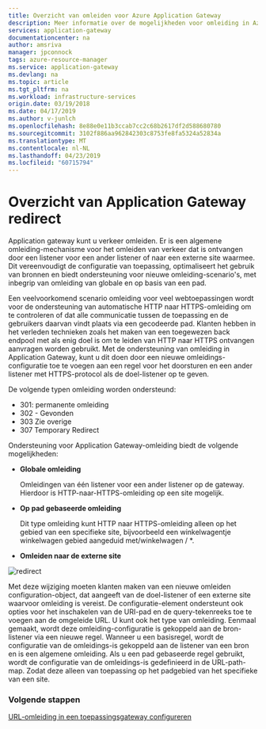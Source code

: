 ```yaml
---
title: Overzicht van omleiden voor Azure Application Gateway
description: Meer informatie over de mogelijkheden voor omleiding in Azure Application Gateway
services: application-gateway
documentationcenter: na
author: amsriva
manager: jpconnock
tags: azure-resource-manager
ms.service: application-gateway
ms.devlang: na
ms.topic: article
ms.tgt_pltfrm: na
ms.workload: infrastructure-services
origin.date: 03/19/2018
ms.date: 04/17/2019
ms.author: v-junlch
ms.openlocfilehash: 8e88e0e11b3ccab7cc2c68b2617df2d588680780
ms.sourcegitcommit: 3102f886aa962842303c8753fe8fa5324a52834a
ms.translationtype: MT
ms.contentlocale: nl-NL
ms.lasthandoff: 04/23/2019
ms.locfileid: "60715794"
---
```

# <a name="application-gateway-redirect-overview"></a>Overzicht van Application Gateway redirect

Application gateway kunt u verkeer omleiden.  Er is een algemene omleiding-mechanisme voor het omleiden van verkeer dat is ontvangen door een listener voor een ander listener of naar een externe site waarmee. Dit vereenvoudigt de configuratie van toepassing, optimaliseert het gebruik van bronnen en biedt ondersteuning voor nieuwe omleiding-scenario's, met inbegrip van omleiding van globale en op basis van een pad.

Een veelvoorkomend scenario omleiding voor veel webtoepassingen wordt voor de ondersteuning van automatische HTTP naar HTTPS-omleiding om te controleren of dat alle communicatie tussen de toepassing en de gebruikers daarvan vindt plaats via een gecodeerde pad. Klanten hebben in het verleden technieken zoals het maken van een toegewezen back endpool met als enig doel is om te leiden van HTTP naar HTTPS ontvangen aanvragen worden gebruikt. Met de ondersteuning van omleiding in Application Gateway, kunt u dit doen door een nieuwe omleidings-configuratie toe te voegen aan een regel voor het doorsturen en een ander listener met HTTPS-protocol als de doel-listener op te geven.

De volgende typen omleiding worden ondersteund:

- 301: permanente omleiding
- 302 - Gevonden
- 303 Zie overige
- 307 Temporary Redirect

Ondersteuning voor Application Gateway-omleiding biedt de volgende mogelijkheden:

-  **Globale omleiding**

   Omleidingen van één listener voor een ander listener op de gateway. Hierdoor is HTTP-naar-HTTPS-omleiding op een site mogelijk.
- **Op pad gebaseerde omleiding**

   Dit type omleiding kunt HTTP naar HTTPS-omleiding alleen op het gebied van een specifieke site, bijvoorbeeld een winkelwagentje winkelwagen gebied aangeduid met/winkelwagen / *.
- **Omleiden naar de externe site**

![redirect](./media/redirect-overview/redirect.png)

Met deze wijziging moeten klanten maken van een nieuwe omleiden configuration-object, dat aangeeft van de doel-listener of een externe site waarvoor omleiding is vereist. De configuratie-element ondersteunt ook opties voor het inschakelen van de URI-pad en de query-tekenreeks toe te voegen aan de omgeleide URL. U kunt ook het type van omleiding. Eenmaal gemaakt, wordt deze omleiding-configuratie is gekoppeld aan de bron-listener via een nieuwe regel. Wanneer u een basisregel, wordt de configuratie van de omleidings-is gekoppeld aan de listener van een bron en is een algemene omleiding. Als u een pad gebaseerde regel gebruikt, wordt de configuratie van de omleidings-is gedefinieerd in de URL-path-map. Zodat deze alleen van toepassing op het padgebied van het specifieke van een site.

### <a name="next-steps"></a>Volgende stappen

[URL-omleiding in een toepassingsgateway configureren](tutorial-url-redirect-powershell.md)

<!-- Update_Description: wording update -->